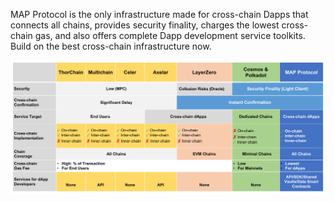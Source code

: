 
MAP Protocol is the only infrastructure made for cross-chain Dapps that connects all chains, provides security finality, 
charges the lowest cross-chain gas, and also offers complete Dapp development service toolkits. 
Build on the best cross-chain infrastructure now.

![](compp.png)

